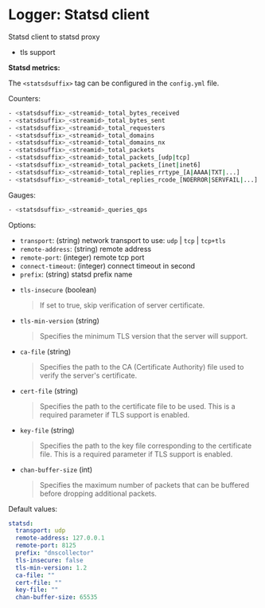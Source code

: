 # Logger: Statsd client

Statsd client to statsd proxy

* tls support

**Statsd metrics:**

The `<statsdsuffix>` tag can be configured in the `config.yml` file.

Counters:

```bash
- <statsdsuffix>_<streamid>_total_bytes_received
- <statsdsuffix>_<streamid>_total_bytes_sent
- <statsdsuffix>_<streamid>_total_requesters
- <statsdsuffix>_<streamid>_total_domains
- <statsdsuffix>_<streamid>_total_domains_nx
- <statsdsuffix>_<streamid>_total_packets
- <statsdsuffix>_<streamid>_total_packets_[udp|tcp]
- <statsdsuffix>_<streamid>_total_packets_[inet|inet6]
- <statsdsuffix>_<streamid>_total_replies_rrtype_[A|AAAA|TXT|...]
- <statsdsuffix>_<streamid>_total_replies_rcode_[NOERROR|SERVFAIL|...]
```

Gauges:

```bash
- <statsdsuffix>_<streamid>_queries_qps
```

Options:

* `transport`: (string) network transport to use: `udp` | `tcp` | `tcp+tls`
* `remote-address`: (string) remote address
* `remote-port`: (integer) remote tcp port
* `connect-timeout`: (integer) connect timeout in second
* `prefix`: (string) statsd prefix name
- `tls-insecure` (boolean)
  > If set to true, skip verification of server certificate.
- `tls-min-version` (string)
  > Specifies the minimum TLS version that the server will support.
- `ca-file` (string)
  > Specifies the path to the CA (Certificate Authority) file used to verify the server's certificate.
- `cert-file` (string)
  > Specifies the path to the certificate file to be used. This is a required parameter if TLS support is enabled.
- `key-file` (string)
  > Specifies the path to the key file corresponding to the certificate file. This is a required parameter if TLS support is enabled.
- `chan-buffer-size` (int)
  > Specifies the maximum number of packets that can be buffered before dropping additional packets.

Default values:

```yaml
statsd:
  transport: udp
  remote-address: 127.0.0.1
  remote-port: 8125
  prefix: "dnscollector"
  tls-insecure: false
  tls-min-version: 1.2
  ca-file: ""
  cert-file: ""
  key-file: ""
  chan-buffer-size: 65535
```
